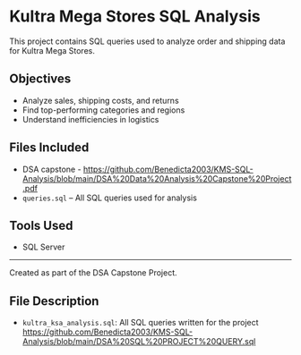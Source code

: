 
# Kultra Mega Stores SQL Analysis
This project contains SQL queries used to analyze order and shipping data for Kultra Mega Stores.

## Objectives
- Analyze sales, shipping costs, and returns
- Find top-performing categories and regions
- Understand inefficiencies in logistics

## Files Included
- DSA capstone -  https://github.com/Benedicta2003/KMS-SQL-Analysis/blob/main/DSA%20Data%20Analysis%20Capstone%20Project.pdf
- `queries.sql` – All SQL queries used for analysis  

## Tools Used
- SQL Server
  

---

Created as part of the DSA Capstone Project.

## File Description
- `kultra_ksa_analysis.sql`: All SQL queries written for the project  https://github.com/Benedicta2003/KMS-SQL-Analysis/blob/main/DSA%20SQL%20PROJECT%20QUERY.sql
